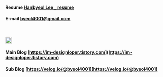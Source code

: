 #### Resume [Hanbyeol Lee \_ resume](https://www.notion.so/Hanbyeol-Lee-4d10a56d1324407ab57f1f77070b9ec8 "Hanbyeol Lee __Resome")

#### E-mail [byeol4001@gmail.com](mailto:byeol4001@gmail.com)

<br/>

<img height="20" src="https://user-images.githubusercontent.com/28005124/92296952-250c5a00-ef75-11ea-8f5f-33f6eeb9b64d.png"><br />

#### Main Blog [https://im-designloper.tistory.com](https://im-designloper.tistory.com)
#### Sub Blog [https://velog.io/@byeol4001](https://velog.io/@byeol4001)

